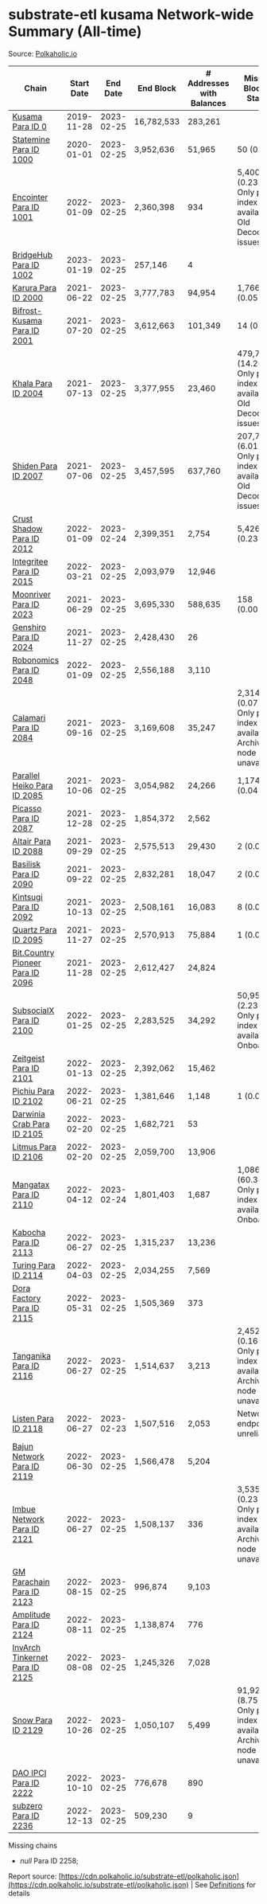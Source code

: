 # substrate-etl kusama Network-wide Summary (All-time)

Source: [Polkaholic.io](https://polkaholic.io)


| Chain            | Start Date | End Date | End Block | # Addresses with Balances | Missing Blocks / Status |
| ---------------- | ---------- | ---------| --------- | ------------------------- | ----------------------- |
| [Kusama Para ID 0](/kusama/0-kusama) | 2019-11-28 | 2023-02-25 | 16,782,533 |  283,261 |    |
| [Statemine Para ID 1000](/kusama/1000-statemine) | 2020-01-01 | 2023-02-25 | 3,952,636 |  51,965 | 50 (0.00%)  |
| [Encointer Para ID 1001](/kusama/1001-encointer) | 2022-01-09 | 2023-02-25 | 2,360,398 |  934 | 5,400 (0.23%) Only partial index available: Old Decoding issues |
| [BridgeHub Para ID 1002](/kusama/1002-bridgehub) | 2023-01-19 | 2023-02-25 | 257,146 |  4 |    |
| [Karura Para ID 2000](/kusama/2000-karura) | 2021-06-22 | 2023-02-25 | 3,777,783 |  94,954 | 1,766 (0.05%)  |
| [Bifrost-Kusama Para ID 2001](/kusama/2001-bifrost-ksm) | 2021-07-20 | 2023-02-25 | 3,612,663 |  101,349 | 14 (0.00%)  |
| [Khala Para ID 2004](/kusama/2004-khala) | 2021-07-13 | 2023-02-25 | 3,377,955 |  23,460 | 479,738 (14.20%) Only partial index available: Old Decoding issues |
| [Shiden Para ID 2007](/kusama/2007-shiden) | 2021-07-06 | 2023-02-25 | 3,457,595 |  637,760 | 207,798 (6.01%) Only partial index available: Old Decoding issues |
| [Crust Shadow Para ID 2012](/kusama/2012-shadow) | 2022-01-09 | 2023-02-24 | 2,399,351 |  2,754 | 5,426 (0.23%)  |
| [Integritee Para ID 2015](/kusama/2015-integritee) | 2022-03-21 | 2023-02-25 | 2,093,979 |  12,946 |    |
| [Moonriver Para ID 2023](/kusama/2023-moonriver) | 2021-06-29 | 2023-02-25 | 3,695,330 |  588,635 | 158 (0.00%)  |
| [Genshiro Para ID 2024](/kusama/2024-genshiro) | 2021-11-27 | 2023-02-25 | 2,428,430 |  26 |    |
| [Robonomics Para ID 2048](/kusama/2048-robonomics) | 2022-01-09 | 2023-02-25 | 2,556,188 |  3,110 |    |
| [Calamari Para ID 2084](/kusama/2084-calamari) | 2021-09-16 | 2023-02-25 | 3,169,608 |  35,247 | 2,314 (0.07%) Only partial index available: Archive node unavailable |
| [Parallel Heiko Para ID 2085](/kusama/2085-parallel-heiko) | 2021-10-06 | 2023-02-25 | 3,054,982 |  24,266 | 1,174 (0.04%)  |
| [Picasso Para ID 2087](/kusama/2087-picasso) | 2021-12-28 | 2023-02-25 | 1,854,372 |  2,562 |    |
| [Altair Para ID 2088](/kusama/2088-altair) | 2021-09-29 | 2023-02-25 | 2,575,513 |  29,430 | 2 (0.00%)  |
| [Basilisk Para ID 2090](/kusama/2090-basilisk) | 2021-09-22 | 2023-02-25 | 2,832,281 |  18,047 | 2 (0.00%)  |
| [Kintsugi Para ID 2092](/kusama/2092-kintsugi) | 2021-10-13 | 2023-02-25 | 2,508,161 |  16,083 | 8 (0.00%)  |
| [Quartz Para ID 2095](/kusama/2095-quartz) | 2021-11-27 | 2023-02-25 | 2,570,913 |  75,884 | 1 (0.00%)  |
| [Bit.Country Pioneer Para ID 2096](/kusama/2096-bitcountrypioneer) | 2021-11-28 | 2023-02-25 | 2,612,427 |  24,824 |    |
| [SubsocialX Para ID 2100](/kusama/2100-subsocialx) | 2022-01-25 | 2023-02-25 | 2,283,525 |  34,292 | 50,950 (2.23%) Only partial index available: Onboarding |
| [Zeitgeist Para ID 2101](/kusama/2101-zeitgeist) | 2022-01-13 | 2023-02-25 | 2,392,062 |  15,462 |    |
| [Pichiu Para ID 2102](/kusama/2102-pichiu) | 2022-06-21 | 2023-02-25 | 1,381,646 |  1,148 | 1 (0.00%)  |
| [Darwinia Crab Para ID 2105](/kusama/2105-crab) | 2022-02-20 | 2023-02-25 | 1,682,721 |  53 |    |
| [Litmus Para ID 2106](/kusama/2106-litmus) | 2022-02-20 | 2023-02-25 | 2,059,700 |  13,906 |    |
| [Mangatax Para ID 2110](/kusama/2110-mangatax) | 2022-04-12 | 2023-02-24 | 1,801,403 |  1,687 | 1,086,893 (60.34%) Only partial index available: Onboarding |
| [Kabocha Para ID 2113](/kusama/2113-kabocha) | 2022-06-27 | 2023-02-25 | 1,315,237 |  13,236 |    |
| [Turing Para ID 2114](/kusama/2114-turing) | 2022-04-03 | 2023-02-25 | 2,034,255 |  7,569 |    |
| [Dora Factory Para ID 2115](/kusama/2115-dorafactory) | 2022-05-31 | 2023-02-25 | 1,505,369 |  373 |    |
| [Tanganika Para ID 2116](/kusama/2116-tanganika) | 2022-06-27 | 2023-02-25 | 1,514,637 |  3,213 | 2,452 (0.16%) Only partial index available: Archive node unavailable |
| [Listen Para ID 2118](/kusama/2118-listen) | 2022-06-27 | 2023-02-23 | 1,507,516 |  2,053 |   Network endpoint unreliable |
| [Bajun Network Para ID 2119](/kusama/2119-bajun) | 2022-06-30 | 2023-02-25 | 1,566,478 |  5,204 |    |
| [Imbue Network Para ID 2121](/kusama/2121-imbue) | 2022-06-27 | 2023-02-25 | 1,508,137 |  336 | 3,535 (0.23%) Only partial index available: Archive node unavailable |
| [GM Parachain Para ID 2123](/kusama/2123-gm) | 2022-08-15 | 2023-02-25 | 996,874 |  9,103 |    |
| [Amplitude Para ID 2124](/kusama/2124-amplitude) | 2022-08-11 | 2023-02-25 | 1,138,874 |  776 |    |
| [InvArch Tinkernet Para ID 2125](/kusama/2125-tinkernet) | 2022-08-08 | 2023-02-25 | 1,245,326 |  7,028 |    |
| [Snow Para ID 2129](/kusama/2129-snow) | 2022-10-26 | 2023-02-25 | 1,050,107 |  5,499 | 91,926 (8.75%) Only partial index available: Archive node unavailable |
| [DAO IPCI Para ID 2222](/kusama/2222-daoipci) | 2022-10-10 | 2023-02-25 | 776,678 |  890 |    |
| [subzero Para ID 2236](/kusama/2236-subzero) | 2022-12-13 | 2023-02-25 | 509,230 |  9 |    |

Missing chains


* *null* Para ID 2258; 

Report source: [https://cdn.polkaholic.io/substrate-etl/polkaholic.json](https://cdn.polkaholic.io/substrate-etl/polkaholic.json) | See [Definitions](/DEFINITIONS.md) for details
